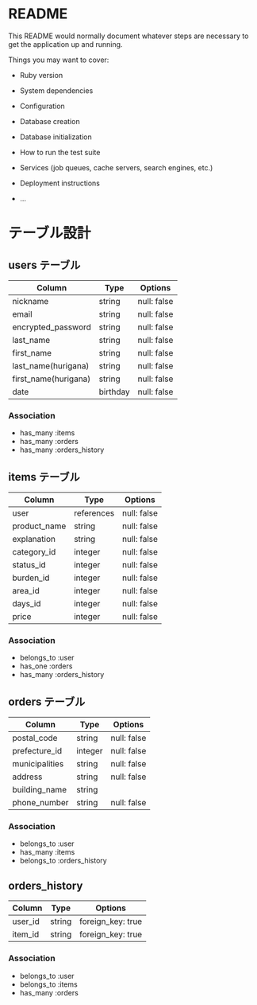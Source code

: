 # README

This README would normally document whatever steps are necessary to get the
application up and running.

Things you may want to cover:

* Ruby version

* System dependencies

* Configuration

* Database creation

* Database initialization

* How to run the test suite

* Services (job queues, cache servers, search engines, etc.)

* Deployment instructions

* ...

# テーブル設計

## users テーブル

| Column               | Type     | Options     |
| -------------------- | -------- | ----------- |
| nickname             | string   | null: false |
| email                | string   | null: false |
| encrypted_password   | string   | null: false |
| last_name            | string   | null: false |
| first_name           | string   | null: false |
| last_name(hurigana)  | string   | null: false |
| first_name(hurigana) | string   | null: false |
| date                 | birthday | null: false |

### Association

- has_many :items
- has_many :orders
- has_many :orders_history

## items テーブル

| Column       | Type       | Options     |
| -----------  | ---------- | ----------- |
| user         | references | null: false |
| product_name | string     | null: false |
| explanation  | string     | null: false |
| category_id  | integer    | null: false |
| status_id    | integer    | null: false |
| burden_id    | integer    | null: false |
| area_id      | integer    | null: false |
| days_id      | integer    | null: false |
| price        | integer    | null: false |

### Association

- belongs_to :user
- has_one    :orders
- has_many   :orders_history

## orders テーブル

| Column             | Type    | Options     |
| ------------------ | ------- | ----------- |
| postal_code        | string  | null: false |
| prefecture_id      | integer | null: false |
| municipalities     | string  | null: false |
| address            | string  | null: false |
| building_name      | string  |             |
| phone_number       | string  | null: false |

### Association

- belongs_to :user
- has_many   :items
- belongs_to :orders_history

## orders_history

| Column             | Type   | Options           |
| ------------------ | ------ | ----------------- |
| user_id            | string | foreign_key: true |
| item_id            | string | foreign_key: true |

### Association

- belongs_to   :user
- belongs_to   :items
- has_many     :orders